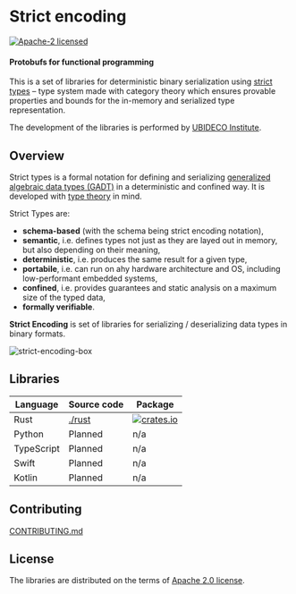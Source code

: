 # Strict encoding

[![Apache-2 licensed](https://img.shields.io/crates/l/strict_encoding)](./LICENSE)

#### Protobufs for functional programming

This is a set of libraries for deterministic binary serialization using
[strict types] &ndash; type system made with category theory which ensures
provable properties and bounds for the in-memory and serialized type 
representation.

The development of the libraries is performed by 
[UBIDECO Institute](https://ubideco.org).

## Overview

Strict types is a formal notation for defining and serializing
[generalized algebraic data types (GADT)][gadt] in a deterministic
and confined way. It is developed with [type theory] in mind.

Strict Types are:
* __schema-based__ (with the schema being strict encoding notation),
* __semantic__, i.e. defines types not just as they are layed out in memory,
  but also depending on their meaning,
* __deterministic__, i.e. produces the same result for a given type,
* __portabile__, i.e. can run on ahy hardware architecture and OS, including
  low-performant embedded systems,
* __confined__, i.e. provides guarantees and static analysis on a maximum size
  of the typed data,
* __formally verifiable__.

**Strict Encoding** is set of libraries for serializing / deserializing data
types in binary formats.

![strict-encoding-box](https://user-images.githubusercontent.com/372034/209443924-add45986-d90c-42f9-bfaa-2fd2b0d50506.png)

## Libraries

| Language   | Source code      | Package                                                                                                   |
|------------|------------------|-----------------------------------------------------------------------------------------------------------|
| Rust       | [./rust](./rust) | [![crates.io](https://img.shields.io/crates/v/strict_encoding)](https://crates.io/crates/strict_encoding) |
| Python     | Planned          | n/a                                                                                                       |
| TypeScript | Planned          | n/a                                                                                                       |
| Swift      | Planned          | n/a                                                                                                       |
| Kotlin     | Planned          | n/a                                                                                                       |

## Contributing

[CONTRIBUTING.md](../CONTRIBUTING.md)

## License

The libraries are distributed on the terms of [Apache 2.0 license](LICENSE).

[strict types]: https://strict-types.org
[gadt]: https://en.wikipedia.org/wiki/Algebraic_data_type
[type theory]: https://en.wikipedia.org/wiki/Type_theory
